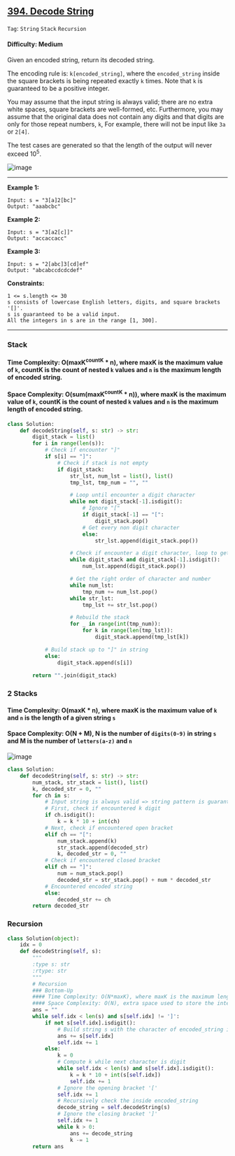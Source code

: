 ## [394. Decode String](https://leetcode.com/problems/decode-string)

```Tag```: ```String``` ```Stack``` ```Recursion```

#### Difficulty: Medium

Given an encoded string, return its decoded string.

The encoding rule is: ```k[encoded_string]```, where the ```encoded_string``` inside the square brackets is being repeated exactly ```k``` times. Note that ```k``` is guaranteed to be a positive integer.

You may assume that the input string is always valid; there are no extra white spaces, square brackets are well-formed, etc. Furthermore, you may assume that the original data does not contain any digits and that digits are only for those repeat numbers, ```k```, For example, there will not be input like ```3a``` or ```2[4]```.

The test cases are generated so that the length of the output will never exceed 10<sup>5</sup>.

![image](https://user-images.githubusercontent.com/35042430/209366653-b0f30fb7-6161-4992-88ac-e7b059c2acbe.png)

---

__Example 1:__
```
Input: s = "3[a]2[bc]"
Output: "aaabcbc"
```

__Example 2:__
```
Input: s = "3[a2[c]]"
Output: "accaccacc"
```

__Example 3:__
```
Input: s = "2[abc]3[cd]ef"
Output: "abcabccdcdcdef"
```

__Constraints:__
```
1 <= s.length <= 30
s consists of lowercase English letters, digits, and square brackets '[]'.
s is guaranteed to be a valid input.
All the integers in s are in the range [1, 300].
```

---

### Stack
#### Time Complexity: O(maxK<sup>countK</sup> * n), where maxK is the maximum value of ```k```, countK is the count of nested ```k``` values and ```n``` is the maximum length of encoded string. 
#### Space Complexity: O(sum(maxK<sup>countK</sup> * n)), where maxK is the maximum value of ```k```, countK is the count of nested ```k``` values and ```n``` is the maximum length of encoded string.

```Python
class Solution:
    def decodeString(self, s: str) -> str:
        digit_stack = list()
        for i in range(len(s)):
            # Check if encounter "]"
            if s[i] == "]":
                # Check if stack is not empty
                if digit_stack:
                    str_lst, num_lst = list(), list()
                    tmp_lst, tmp_num = "", ""

                    # Loop until encounter a digit character
                    while not digit_stack[-1].isdigit():
                        # Ignore "["
                        if digit_stack[-1] == "[":
                            digit_stack.pop()
                        # Get every non digit character
                        else:
                            str_lst.append(digit_stack.pop())

                    # Check if encounter a digit character, loop to get the every digit character
                    while digit_stack and digit_stack[-1].isdigit():
                        num_lst.append(digit_stack.pop())

                    # Get the right order of character and number
                    while num_lst:   
                        tmp_num += num_lst.pop()
                    while str_lst:
                        tmp_lst += str_lst.pop()

                    # Rebuild the stack
                    for _ in range(int(tmp_num)):
                        for k in range(len(tmp_lst)):
                            digit_stack.append(tmp_lst[k])

            # Build stack up to "]" in string
            else:
                digit_stack.append(s[i])
                
        return "".join(digit_stack)
```

### 2 Stacks
#### Time Complexity: O(maxK * n), where maxK is the maximum value of ```k``` and ```n``` is the length of a given string ```s```
#### Space Complexity: O(N + M), N is the number of ```digits(0-9)``` in string ```s``` and M is the number of ```letters(a-z)``` and ```n```

![image](https://leetcode.com/problems/decode-string/solutions/858759/Figures/394/twoStack_diagram.png)

```Python
class Solution:
    def decodeString(self, s: str) -> str:
        num_stack, str_stack = list(), list()
        k, decoded_str = 0, ""
        for ch in s:
            # Input string is always valid => string pattern is guaranteed to be num k + open bracket + encoded string + closed bracket/repeated encoded string
            # First, check if encountered k digit
            if ch.isdigit():
                k = k * 10 + int(ch)
            # Next, check if encountered open bracket
            elif ch == "[":
                num_stack.append(k)
                str_stack.append(decoded_str)
                k, decoded_str = 0, ""
            # Check if encountered closed bracket
            elif ch == "]":
                num = num_stack.pop()
                decoded_str = str_stack.pop() + num * decoded_str
            # Encountered encoded string
            else:
                decoded_str += ch
        return decoded_str
```

### Recursion

```Python
class Solution(object):
    idx = 0
    def decodeString(self, s):
        """
        :type s: str
        :rtype: str
        """
        # Recursion
        ### Bottom-Up
        #### Time Complexity: O(N*maxK), where maxK is the maximum length of encoded string, countK is the number of nest k values, all were performed inside the loop of input size N
        #### Space Complexity: O(N), extra space used to store the internal call stack used for recursion, the maximum depth of recursive call stack would not be more than N
        ans = ""
        while self.idx < len(s) and s[self.idx] != ']':
            if not s[self.idx].isdigit():
                # Build string s with the character of encoded_string inside the square bracket
                ans += s[self.idx]
                self.idx += 1
            else:
                k = 0
                # Compute k while next character is digit
                while self.idx < len(s) and s[self.idx].isdigit():
                    k = k * 10 + int(s[self.idx])
                    self.idx += 1
                # Ignore the opening bracket '['
                self.idx += 1
                # Recursively check the inside encoded_string
                decode_string = self.decodeString(s)
                # Ignore the closing bracket ']'
                self.idx += 1
                while k > 0:
                    ans += decode_string
                    k -= 1
        return ans
```
